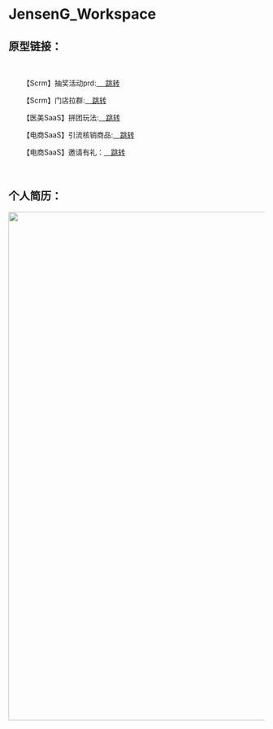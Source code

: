 # JensenG_Workspace
<p><h2>原型链接：</h2></p> 
<br/>
<p>&emsp;&emsp;【Scrm】抽奖活动prd:<a href="https://jensengwork.github.io/JensenG_Workspace/【Scrm】抽奖活动prd/start.html" target ="_blank">&emsp; 跳转</a> </p> 
<p>&emsp;&emsp;【Scrm】门店拉群:<a href="https://jensengwork.github.io/JensenG_Workspace/【Scrm】门店拉群/start.html" target ="_blank">&emsp;跳转</a> </p> 
<p>&emsp;&emsp;【医美SaaS】拼团玩法:<a href="https://jensengwork.github.io/JensenG_Workspace/【医美SaaS】拼团玩法/start.html" target ="_blank">&emsp;跳转</a> </p> 
<p>&emsp;&emsp;【电商SaaS】引流核销商品:<a href="https://jensengwork.github.io/JensenG_Workspace/【电商SaaS】引流核销商品/start.html" target ="_blank">&emsp;跳转</a> </p> 
<p>&emsp;&emsp;【电商SaaS】邀请有礼：<a href="https://jensengwork.github.io/JensenG_Workspace/【电商SaaS】邀请有礼/start.html" target ="_blank">&emsp;跳转</a> </p> 
<br/>
<p><h2>个人简历：</h2></p> 
<img src="https://jensengwork.github.io/JensenG_Workspace/个人简历/产品经理_葛正轩_18229268363.Png" width="1000" />
